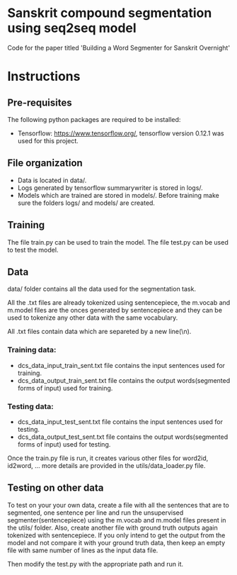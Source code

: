 # Sanskrit compound segmentation using seq2seq model 
Code for the paper titled 'Building a Word Segmenter for Sanskrit Overnight'

Instructions
============

Pre-requisites
--------------
The following python packages are required to be installed:
* Tensorflow: https://www.tensorflow.org/, tensorflow version 0.12.1 was used for this project. 

File organization
-------------------------------------------
* Data is located in data/.
* Logs generated by tensorflow summarywriter is stored in logs/.
* Models which are trained are stored in models/. Before training make sure the folders logs/ and models/ are created.

Training
--------
The file train.py can be used to train the model.
The file test.py can be used to test the model.

Data
-------------------------------------------
data/ folder contains all the data used for the segmentation task.

All the .txt files are already tokenized using sentencepiece, the m.vocab and m.model files are the onces generated by sentencepiece and they can be used to tokenize any other data with the same vocabulary.

All .txt files contain data which are separeted by a new line(\n).

### Training data: 
* dcs_data_input_train_sent.txt file contains the input sentences used for training. 
* dcs_data_output_train_sent.txt file contains the output words(segmented forms of input) used for training.

### Testing data: 
* dcs_data_input_test_sent.txt file contains the input sentences used for testing. 
* dcs_data_output_test_sent.txt file contains the output words(segmented forms of input) used for testing.

Once the train.py file is run, it creates various other files for word2id, id2word, ... more details are provided in the utils/data_loader.py file.

Testing on other data
-------------------------------------------
To test on your your own data, create a file with all the sentences that are to segmented, one sentence per line and run the unsupervised segmenter(sentencepiece) using the m.vocab and m.model files present in the utils/ folder.
Also, create another file with ground truth outputs again tokenized with sentencepiece.
If you only intend to get the output from the model and not compare it with your ground truth data, then keep an empty file with same number of lines as the input data file.

Then modify the test.py with the appropriate path and run it.
